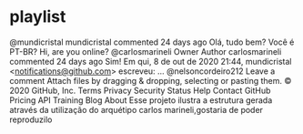 # playlist
@mundicristal mundicristal commented 24 days ago Olá, tudo bem? Você é PT-BR? Hi, are you online?  @carlosmarineli Owner Author  carlosmarineli commented 24 days ago Sim!  Em qui, 8 de out de 2020 21:44, mundicristal &lt;notifications@github.com> escreveu: … @nelsoncordeiro212   Leave a comment  Attach files by dragging &amp; dropping, selecting or pasting them. © 2020 GitHub, Inc. Terms Privacy Security Status Help Contact GitHub Pricing API Training Blog About
Esse projeto ilustra a estrutura gerada através da utilização do arquétipo carlos marineli,gostaria de poder reproduzilo
